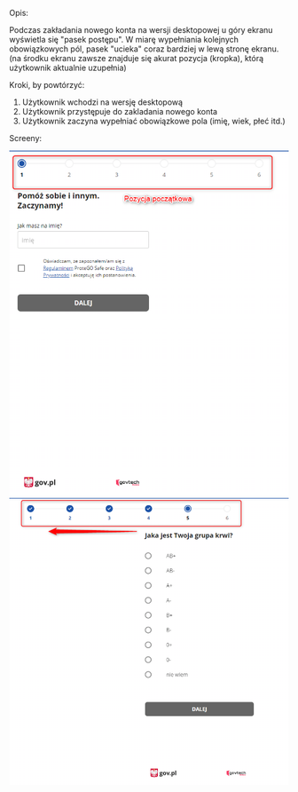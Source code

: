 Opis:  

Podczas zakładania nowego konta na wersji desktopowej u góry ekranu wyświetla się "pasek postępu". W miarę wypełniania kolejnych obowiązkowych pól, pasek "ucieka" coraz bardziej w lewą stronę ekranu. (na środku ekranu zawsze znajduje się akurat pozycja (kropka), którą użytkownik aktualnie uzupełnia)  

Kroki, by powtórzyć:  

1. Użytkownik wchodzi na wersję desktopową
2. Użytkownik przystępuje do zakladania nowego konta
3. Użytkownik zaczyna wypełniać obowiązkowe pola (imię, wiek, płeć itd.)

Screeny:  

<img src="img/Pasek_postępu_przesuwanie_Wlewo1.png">
<img src="img/Pasek_postępu_przesuwanie_Wlewo2.png">
